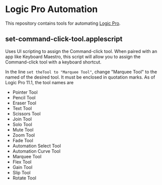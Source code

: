 # Logic Pro Automation

This repository contains tools for automating [Logic Pro](https://apple.com/logic-pro).

## set-command-click-tool.applescript

Uses UI scripting to assign the Command-click tool. When paired with an app like Keyboard Maestro, this script will allow you to assign the Command-click tool with a keyboard shortcut.

In the line `set theTool to "Marquee Tool"`, change "Marquee Tool" to the named of the desired tool. It must be enclosed in quotation marks. As of Logic Pro 11.1, the tool names are

- Pointer Tool
- Pencil Tool
- Eraser Tool
- Text Tool
- Scissors Tool
- Join Tool
- Solo Tool
- Mute Tool
- Zoom Tool
- Fade Tool
- Automation Select Tool
- Automation Curve Tool
- Marquee Tool
- Flex Tool
- Gain Tool
- Slip Tool
- Rotate Tool
